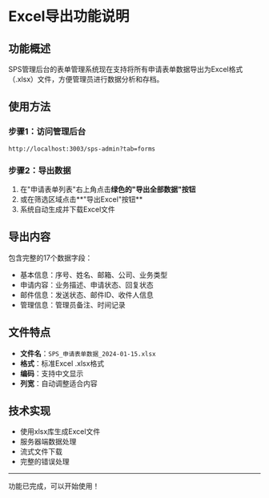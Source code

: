 # Excel导出功能说明

## 功能概述

SPS管理后台的表单管理系统现在支持将所有申请表单数据导出为Excel格式（.xlsx）文件，方便管理员进行数据分析和存档。

## 使用方法

### 步骤1：访问管理后台
```
http://localhost:3003/sps-admin?tab=forms
```

### 步骤2：导出数据
1. 在"申请表单列表"右上角点击**绿色的"导出全部数据"按钮**
2. 或在筛选区域点击**"导出Excel"按钮**
3. 系统自动生成并下载Excel文件

## 导出内容

包含完整的17个数据字段：
- 基本信息：序号、姓名、邮箱、公司、业务类型
- 申请内容：业务描述、申请状态、回复状态
- 邮件信息：发送状态、邮件ID、收件人信息
- 管理信息：管理员备注、时间记录

## 文件特点

- **文件名**：`SPS_申请表单数据_2024-01-15.xlsx`
- **格式**：标准Excel .xlsx格式
- **编码**：支持中文显示
- **列宽**：自动调整适合内容

## 技术实现

- 使用xlsx库生成Excel文件
- 服务器端数据处理
- 流式文件下载
- 完整的错误处理

---

功能已完成，可以开始使用！ 
